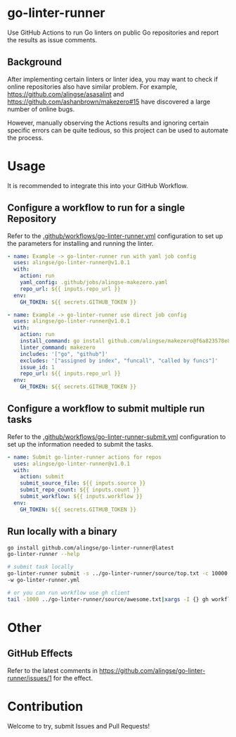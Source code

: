 # go-linter-runner

Use GitHub Actions to run Go linters on public Go repositories and report the results as issue comments.

## Background
After implementing certain linters or linter idea, you may want to check if online repositories also have similar problem. For example, https://github.com/alingse/asasalint and https://github.com/ashanbrown/makezero#15 have discovered a large number of online bugs.

However, manually observing the Actions results and ignoring certain specific errors can be quite tedious, so this project can be used to automate the process.

# Usage

It is recommended to integrate this into your GitHub Workflow.

## Configure a workflow to run for a single Repository

Refer to the [.github/workflows/go-linter-runner.yml](https://github.com/alingse/go-linter-runner/blob/main/.github/workflows/go-linter-runner.yml) configuration to set up the parameters for installing and running the linter.

```yaml
- name: Example -> go-linter-runner run with yaml job config
  uses: alingse/go-linter-runner@v1.0.1
  with:
    action: run
    yaml_config: .github/jobs/alingse-makezero.yaml
    repo_url: ${{ inputs.repo_url }}
  env:
    GH_TOKEN: ${{ secrets.GITHUB_TOKEN }}

- name: Example -> go-linter-runner use direct job config
  uses: alingse/go-linter-runner@v1.0.1
  with:
    action: run
    install_command: go install github.com/alingse/makezero@f6a823578e89de5cdfdfef50d4a5d9a09ade16dd
    linter_command: makezero
    includes: '["go", "github"]'
    excludes: '["assigned by index", "funcall", "called by funcs"]'
    issue_id: 1
    repo_url: ${{ inputs.repo_url }}
  env:
    GH_TOKEN: ${{ secrets.GITHUB_TOKEN }}
```

## Configure a workflow to submit multiple run tasks

Refer to the [.github/workflows/go-linter-runner-submit.yml](https://github.com/alingse/go-linter-runner/blob/main/.github/workflows/go-linter-runner-submit.yml) configuration to set up the information needed to submit the tasks.

```yaml
- name: Submit go-linter-runner actions for repos
  uses: alingse/go-linter-runner@v1.0.1
  with:
    action: submit
    submit_source_file: ${{ inputs.source }}
    submit_repo_count: ${{ inputs.count }}
    submit_workflow: ${{ inputs.workflow }}
  env:
    GH_TOKEN: ${{ secrets.GITHUB_TOKEN }}
```

## Run locally with a binary

```bash
go install github.com/alingse/go-linter-runner@latest
go-linter-runner --help

# submit task locally
go-linter-runner submit -s ../go-linter-runner/source/top.txt -c 10000
-w go-linter-runner.yml

# or you can run workflow use gh client
tail -1000 ../go-linter-runner/source/awesome.txt|xargs -I {} gh workflow run go-linter-runner.yml -F repo_url={}
```

# Other

## GitHub Effects

Refer to the latest comments in https://github.com/alingse/go-linter-runner/issues/1 for the effect.

# Contribution

Welcome to try, submit Issues and Pull Requests!